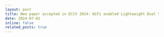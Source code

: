 ```yaml
---
layout: post
title: New paper accepted in ECCV 2024: WiFi enabled Lightweight Dual Selective Kernel Convolution for Human Pose Estimation.
date: 2024-07-01 
inline: false
related_posts: true
---
```




